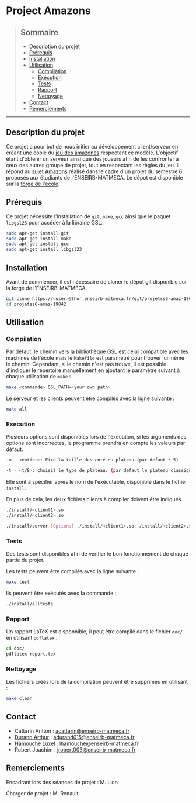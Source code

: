 # Project Amazons 

>## Sommaire
>
>- [Description du projet](#description-du-projet)
>- [Prérequis](#prérequis)
>- [Installation](#installation)
>- [Utilisation](#utilisation)
>    - [Compilation](#compilation)
>    - [Exécution](#execution)
>    - [Tests](#tests)
>    - [Rapport](#rapport)
>    - [Nettoyage](#nettoyage)
>- [Contact](#contact)
>- [Remerciements](#tests)

--- 

## Description du projet
Ce projet a pour but de nous initier au développement client/serveur en créant une copie du [jeu des amazones](https://en.wikipedia.org/wiki/Game_of_the_Amazons) respectant ce modèle. L'objectif étant d'obtenir un serveur ainsi que des joueurs afin de les confronter à ceux des autres groupe de projet, tout en respectant les règles du jeu.
Il répond au [sujet Amazons](https://www.labri.fr/perso/renault/working/teaching/projets/2022-23-S6-C-Amazons.php) réalisé dans le cadre d'un projet du semestre 6 proposés aux étudiants de l'ENSEIRB-MATMECA.
Le dépot est disponible sur la [forge de l'école](
https://thor.enseirb-matmeca.fr/ruby/projects/projetss6-amaz).

## Prérequis 

Ce projet nécessite l'installation de  `git`, `make`, `gcc` ainsi que le paquet `libgsl23` pour accéder à la librairie GSL.
```sh
sudo apt-get install git
sudo apt-get install make
sudo apt-get install gcc
sudo apt-get install libgsl23
```
## Installation

Avant de commencer, il est nécessaire de cloner le dépot git disponible sur la forge de l'ENSEIRB-MATMECA.
```sh
git clone https://<user>@thor.enseirb-matmeca.fr/git/projetss6-amaz-19042
cd projetss6-amaz-19042
```

## Utilisation 


### Compilation

Par défaut, le chemin vers la bibliothèque GSL est celui compatible avec les machines de l'école mais le `Makefile` est paramétré pour trouver lui même le chemin.
Cependant, si le chemin n'est pas trouvé, il est possible d'indiquer le répertoire manuellement en ajoutant le paramètre suivant à chaque utilisation de `make` :
```sh
make <commande> GSL_PATH=<your own path>
```

Le serveur et les clients peuvent être compilés avec la ligne suivante :
```sh
make all
```

### Execution

Plusieurs options sont disponibles lors de l'éxecution, si les arguments des options sont incorrectes, le programme prendra en compte les valeurs par défaut. 
```sh
-m - <entier>: Fixe la taille des coté du plateau.(par defaut : 5)

-t - <t/8>: choisit le type de plateau. (par defaut le plateau classique est choisit)
```
Elle sont à spécifier après le nom de l'exécutable, disponible dans le fichier `install`.

En plus de cela, les deux fichiers clients à compiler doivent être indiqués.
```sh
./install/<client1>.so
./install/<client2>.so
```
```sh
./install/server [Options] ./install/<client1>.so ./install/<client2>.so
```

### Tests

Des tests sont disponibles afin de vérifier le bon fonctionnement de chaque partie du projet.

Les tests peuvent être compilés avec la ligne suivante :
```sh
make test
```

Ils peuvent être exécutés avec la commande :
```sh
./install/alltests
```

### Rapport 

Un rapport LaTeX est disponnible, il peut être compilé dans le fichier `doc/` en utilisant `pdflatex` :
```sh
cd doc/
pdflatex report.tex
```

### Nettoyage 
Les fichiers créés lors de la compilation peuvent être supprimés en utilisant : 
```sh
make clean
```

## Contact

- Cattarin Antton : acattarin@enseirb-matmeca.fr
- [Durand Arthur](https://www.linkedin.com/in/arthur-durand-50384a24b/) : adurand015@enseirb-matmeca.fr
- [Hamouche Luxel](https://www.linkedin.com/in/luxel-hamouche/) : lhamouche@enseirb-matmeca.fr
- Robert Joachim : jrobert003@enseirb-matmeca.fr

## Remerciements

Encadrant lors des séances de projet : M. Lion

Charger de projet : M. Renault

